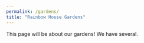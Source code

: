 ```yaml
---
permalink: /gardens/
title: "Rainbow House Gardens"
---
```

This page will be about our gardens!  We have several.  
